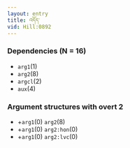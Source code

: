 ```yaml
---
layout: entry
title: འདོད་
vid: Hill:0892
---
```

### Dependencies (N = 16)
* `arg1`(1)
* `arg2`(8)
* `argcl`(2)
* `aux`(4)
### Argument structures with overt 2
* +`arg1`(0) `arg2`(8)
* +`arg1`(0) `arg2:hon`(0)
* +`arg1`(0) `arg2:lvc`(0)
